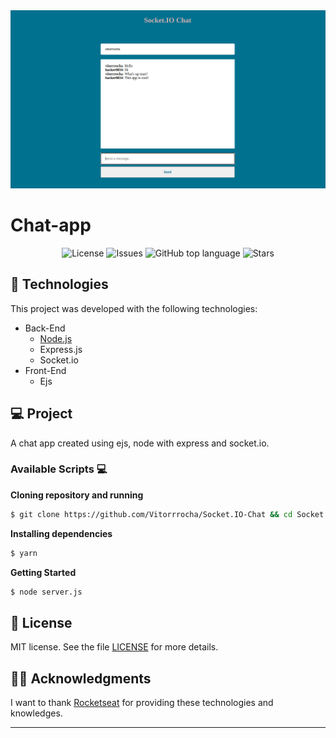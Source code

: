 <img alt="Socket.io-Chat" src="githubAssets/logoChat.png" />

# Chat-app

<p align="center">

  <a href="LICENSE" style="text-decoration: none">
    <img alt="License" src="https://img.shields.io/github/license/Vitorrrocha/Socket.IO-Chat?color=34CB79" />
  </a>

  <a href="https://github.com/Vitorrrocha/Socket.IO-Chat/issues" style="text-decoration: none">
    <img alt="Issues" src="https://img.shields.io/github/issues/Vitorrrocha/Socket.IO-Chat?color=34CB79" />
  </a>

  <a href="#" style="text-decoration: none">
    <img alt="GitHub top language" src="https://img.shields.io/github/languages/top/Vitorrrocha/Socket.IO-Chat?color=34CB79" />
  </a>
  
  <a href="https://github.com/Vitorrrocha/Socket.IO-Chat/stargazers" style="text-decoration: none">
    <img alt="Stars" src="https://img.shields.io/github/stars/Vitorrrocha/Socket.IO-Chat?style=social" />
  </a>

</p>

## :rocket: Technologies

This project was developed with the following technologies:

- Back-End
  - [Node.js](https://nodejs.org/en/)
  - Express.js
  - Socket.io
- Front-End
  - Ejs

## 💻 Project

A chat app created using ejs, node with express and socket.io.

### Available Scripts 💻

**Cloning repository and running**

```bash
$ git clone https://github.com/Vitorrrocha/Socket.IO-Chat && cd Socket.IO-Chat
```

**Installing dependencies**

```bash
$ yarn
```

**Getting Started**

```bash
$ node server.js
```

## :memo: License

MIT license. See the file [LICENSE](LICENSE) for more details.

## 🙏🏼 Acknowledgments

I want to thank [Rocketseat](https://github.com/Rocketseat) for providing these technologies and knowledges.


---
